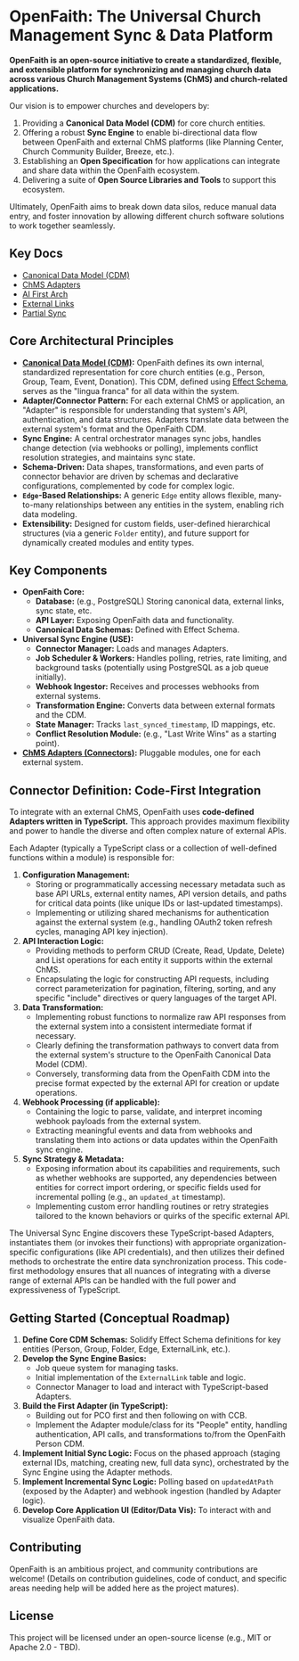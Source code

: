 # OpenFaith: The Universal Church Management Sync & Data Platform

**OpenFaith is an open-source initiative to create a standardized, flexible, and extensible platform for synchronizing and managing church data across various Church Management Systems (ChMS) and church-related applications.**

Our vision is to empower churches and developers by:

1.  Providing a **Canonical Data Model (CDM)** for core church entities.
2.  Offering a robust **Sync Engine** to enable bi-directional data flow between OpenFaith and external ChMS platforms (like Planning Center, Church Community Builder, Breeze, etc.).
3.  Establishing an **Open Specification** for how applications can integrate and share data within the OpenFaith ecosystem.
4.  Delivering a suite of **Open Source Libraries and Tools** to support this ecosystem.

Ultimately, OpenFaith aims to break down data silos, reduce manual data entry, and foster innovation by allowing different church software solutions to work together seamlessly.

## Key Docs

- [Canonical Data Model (CDM)](/docs/CDM.md)
- [ChMS Adapters](/docs/ChMSAdapters.md)
- [AI First Arch](/docs/AIArch.md)
- [External Links](/docs//ExternalLinks.md)
- [Partial Sync](/docs/PartialSync.md)

## Core Architectural Principles

- **[Canonical Data Model (CDM)](/docs/CDM.md):** OpenFaith defines its own internal, standardized representation for core church entities (e.g., Person, Group, Team, Event, Donation). This CDM, defined using [Effect Schema](https://effect.website/docs/schema/introduction/), serves as the "lingua franca" for all data within the system.
- **Adapter/Connector Pattern:** For each external ChMS or application, an "Adapter" is responsible for understanding that system's API, authentication, and data structures. Adapters translate data between the external system's format and the OpenFaith CDM.
- **Sync Engine:** A central orchestrator manages sync jobs, handles change detection (via webhooks or polling), implements conflict resolution strategies, and maintains sync state.
- **Schema-Driven:** Data shapes, transformations, and even parts of connector behavior are driven by schemas and declarative configurations, complemented by code for complex logic.
- **`Edge`-Based Relationships:** A generic `Edge` entity allows flexible, many-to-many relationships between any entities in the system, enabling rich data modeling.
- **Extensibility:** Designed for custom fields, user-defined hierarchical structures (via a generic `Folder` entity), and future support for dynamically created modules and entity types.

## Key Components

- **OpenFaith Core:**
  - **Database:** (e.g., PostgreSQL) Storing canonical data, external links, sync state, etc.
  - **API Layer:** Exposing OpenFaith data and functionality.
  - **Canonical Data Schemas:** Defined with Effect Schema.
- **Universal Sync Engine (USE):**
  - **Connector Manager:** Loads and manages Adapters.
  - **Job Scheduler & Workers:** Handles polling, retries, rate limiting, and background tasks (potentially using PostgreSQL as a job queue initially).
  - **Webhook Ingestor:** Receives and processes webhooks from external systems.
  - **Transformation Engine:** Converts data between external formats and the CDM.
  - **State Manager:** Tracks `last_synced_timestamp`, ID mappings, etc.
  - **Conflict Resolution Module:** (e.g., "Last Write Wins" as a starting point).
- **[ChMS Adapters (Connectors)](/docs/ChMSAdapters.md):** Pluggable modules, one for each external system.

## Connector Definition: Code-First Integration

To integrate with an external ChMS, OpenFaith uses **code-defined Adapters written in TypeScript.** This approach provides maximum flexibility and power to handle the diverse and often complex nature of external APIs.

Each Adapter (typically a TypeScript class or a collection of well-defined functions within a module) is responsible for:

1.  **Configuration Management:**
    - Storing or programmatically accessing necessary metadata such as base API URLs, external entity names, API version details, and paths for critical data points (like unique IDs or last-updated timestamps).
    - Implementing or utilizing shared mechanisms for authentication against the external system (e.g., handling OAuth2 token refresh cycles, managing API key injection).
2.  **API Interaction Logic:**
    - Providing methods to perform CRUD (Create, Read, Update, Delete) and List operations for each entity it supports within the external ChMS.
    - Encapsulating the logic for constructing API requests, including correct parameterization for pagination, filtering, sorting, and any specific "include" directives or query languages of the target API.
3.  **Data Transformation:**
    - Implementing robust functions to normalize raw API responses from the external system into a consistent intermediate format if necessary.
    - Clearly defining the transformation pathways to convert data from the external system's structure to the OpenFaith Canonical Data Model (CDM).
    - Conversely, transforming data from the OpenFaith CDM into the precise format expected by the external API for creation or update operations.
4.  **Webhook Processing (if applicable):**
    - Containing the logic to parse, validate, and interpret incoming webhook payloads from the external system.
    - Extracting meaningful events and data from webhooks and translating them into actions or data updates within the OpenFaith sync engine.
5.  **Sync Strategy & Metadata:**
    - Exposing information about its capabilities and requirements, such as whether webhooks are supported, any dependencies between entities for correct import ordering, or specific fields used for incremental polling (e.g., an `updated_at` timestamp).
    - Implementing custom error handling routines or retry strategies tailored to the known behaviors or quirks of the specific external API.

The Universal Sync Engine discovers these TypeScript-based Adapters, instantiates them (or invokes their functions) with appropriate organization-specific configurations (like API credentials), and then utilizes their defined methods to orchestrate the entire data synchronization process. This code-first methodology ensures that all nuances of integrating with a diverse range of external APIs can be handled with the full power and expressiveness of TypeScript.

## Getting Started (Conceptual Roadmap)

1.  **Define Core CDM Schemas:** Solidify Effect Schema definitions for key entities (Person, Group, Folder, Edge, ExternalLink, etc.).
2.  **Develop the Sync Engine Basics:**
    - Job queue system for managing tasks.
    - Initial implementation of the `ExternalLink` table and logic.
    - Connector Manager to load and interact with TypeScript-based Adapters.
3.  **Build the First Adapter (in TypeScript):**
    - Building out for PCO first and then following on with CCB.
    - Implement the Adapter module/class for its "People" entity, handling authentication, API calls, and transformations to/from the OpenFaith Person CDM.
4.  **Implement Initial Sync Logic:** Focus on the phased approach (staging external IDs, matching, creating new, full data sync), orchestrated by the Sync Engine using the Adapter methods.
5.  **Implement Incremental Sync Logic:** Polling based on `updatedAtPath` (exposed by the Adapter) and webhook ingestion (handled by Adapter logic).
6.  **Develop Core Application UI (Editor/Data Vis):** To interact with and visualize OpenFaith data.

## Contributing

OpenFaith is an ambitious project, and community contributions are welcome! (Details on contribution guidelines, code of conduct, and specific areas needing help will be added here as the project matures).

## License

This project will be licensed under an open-source license (e.g., MIT or Apache 2.0 - TBD).
